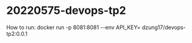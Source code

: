 # 20220575-devops-tp2

How to run:
docker run -p 8081:8081 --env API_KEY=<your-api-key> dzung17/devops-tp2:0.0.1
